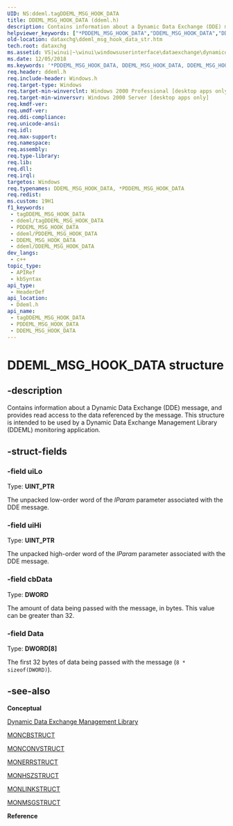```yaml
---
UID: NS:ddeml.tagDDEML_MSG_HOOK_DATA
title: DDEML_MSG_HOOK_DATA (ddeml.h)
description: Contains information about a Dynamic Data Exchange (DDE) message, and provides read access to the data referenced by the message. This structure is intended to be used by a Dynamic Data Exchange Management Library (DDEML) monitoring application.
helpviewer_keywords: ["*PDDEML_MSG_HOOK_DATA","DDEML_MSG_HOOK_DATA","DDEML_MSG_HOOK_DATA structure [Data Exchange]","PDDEML_MSG_HOOK_DATA","PDDEML_MSG_HOOK_DATA structure pointer [Data Exchange]","_win32_DDEML_MSG_HOOK_DATA_str","_win32_ddeml_msg_hook_data_str_cpp","dataxchg.ddeml_msg_hook_data_str","ddeml/DDEML_MSG_HOOK_DATA","ddeml/PDDEML_MSG_HOOK_DATA","winui._win32_ddeml_msg_hook_data_str"]
old-location: dataxchg\ddeml_msg_hook_data_str.htm
tech.root: dataxchg
ms.assetid: VS|winui|~\winui\windowsuserinterface\dataexchange\dynamicdataexchangemanagementlibrary\dynamicdataexchangemanagementreference\dynamicdataexchangemanagementstructures\ddeml_msg_hook_data.htm
ms.date: 12/05/2018
ms.keywords: '*PDDEML_MSG_HOOK_DATA, DDEML_MSG_HOOK_DATA, DDEML_MSG_HOOK_DATA structure [Data Exchange], PDDEML_MSG_HOOK_DATA, PDDEML_MSG_HOOK_DATA structure pointer [Data Exchange], _win32_DDEML_MSG_HOOK_DATA_str, _win32_ddeml_msg_hook_data_str_cpp, dataxchg.ddeml_msg_hook_data_str, ddeml/DDEML_MSG_HOOK_DATA, ddeml/PDDEML_MSG_HOOK_DATA, winui._win32_ddeml_msg_hook_data_str'
req.header: ddeml.h
req.include-header: Windows.h
req.target-type: Windows
req.target-min-winverclnt: Windows 2000 Professional [desktop apps only]
req.target-min-winversvr: Windows 2000 Server [desktop apps only]
req.kmdf-ver: 
req.umdf-ver: 
req.ddi-compliance: 
req.unicode-ansi: 
req.idl: 
req.max-support: 
req.namespace: 
req.assembly: 
req.type-library: 
req.lib: 
req.dll: 
req.irql: 
targetos: Windows
req.typenames: DDEML_MSG_HOOK_DATA, *PDDEML_MSG_HOOK_DATA
req.redist: 
ms.custom: 19H1
f1_keywords:
 - tagDDEML_MSG_HOOK_DATA
 - ddeml/tagDDEML_MSG_HOOK_DATA
 - PDDEML_MSG_HOOK_DATA
 - ddeml/PDDEML_MSG_HOOK_DATA
 - DDEML_MSG_HOOK_DATA
 - ddeml/DDEML_MSG_HOOK_DATA
dev_langs:
 - c++
topic_type:
 - APIRef
 - kbSyntax
api_type:
 - HeaderDef
api_location:
 - Ddeml.h
api_name:
 - tagDDEML_MSG_HOOK_DATA
 - PDDEML_MSG_HOOK_DATA
 - DDEML_MSG_HOOK_DATA
---
```


# DDEML_MSG_HOOK_DATA structure


## -description

Contains information about a Dynamic Data Exchange (DDE) message, and provides read access to the data referenced by the message. This structure is intended to be used by a Dynamic Data Exchange Management Library (DDEML) monitoring application.

## -struct-fields

### -field uiLo

Type: <b>UINT_PTR</b>

The unpacked low-order word of the <i>lParam</i> parameter associated with the DDE message.

### -field uiHi

Type: <b>UINT_PTR</b>

The unpacked high-order word of the <i>lParam</i> parameter associated with the DDE message.

### -field cbData

Type: <b>DWORD</b>

The amount of data being passed with the message, in bytes. This value can be greater than 32.

### -field Data

Type: <b>DWORD[8]</b>

The first 32 bytes of data being passed with the message (<code>8 * sizeof(DWORD)</code>).

## -see-also

<b>Conceptual</b>



<a href="/windows/desktop/dataxchg/dynamic-data-exchange-management-library">Dynamic Data Exchange Management Library</a>



<a href="/windows/desktop/api/ddeml/ns-ddeml-moncbstruct">MONCBSTRUCT</a>



<a href="/windows/desktop/api/ddeml/ns-ddeml-monconvstruct">MONCONVSTRUCT</a>



<a href="/windows/desktop/api/ddeml/ns-ddeml-monerrstruct">MONERRSTRUCT</a>



<a href="/windows/desktop/api/ddeml/ns-ddeml-monhszstructa">MONHSZSTRUCT</a>



<a href="/windows/desktop/api/ddeml/ns-ddeml-monlinkstruct">MONLINKSTRUCT</a>



<a href="/windows/desktop/api/ddeml/ns-ddeml-monmsgstruct">MONMSGSTRUCT</a>



<b>Reference</b>

